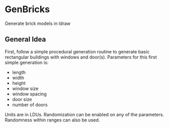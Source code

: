 # GenBricks
Generate brick models in ldraw

## General Idea
First, follow a simple procedural generation routine to generate basic rectangular buildings with windows and door(s). Parameters for this first simple generation is:
* length
* width
* height
* window size
* window spacing
* door size
* number of doors

Units are in LDUs. Randomization can be enabled on any of the parameters. Randomness within ranges can also be used.
